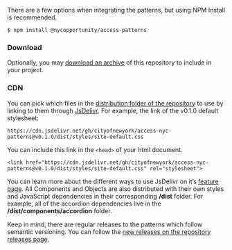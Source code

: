 There are a few options when integrating the patterns, but using NPM Install is recommended.

    $ npm install @nycopportunity/access-patterns

### Download

Optionally, you may [download an archive](https://github.com/CityOfNewYork/ACCESS-NYC-PATTERNS/archive/master.zip) of this repository to include in your project.

### CDN

You can pick which files in the [distribution folder of the repository](https://github.com/CityOfNewYork/ACCESS-NYC-PATTERNS/tree/master/dist) to use by linking to them through [JsDelivr](https://www.jsdelivr.com). For example, the link of the v0.1.0 default stylesheet:

    https://cdn.jsdelivr.net/gh/cityofnewyork/access-nyc-patterns@v0.1.0/dist/styles/site-default.css

You can include this link in the `<head>` of your html document.

    <link href="https://cdn.jsdelivr.net/gh/cityofnewyork/access-nyc-patterns@v0.1.0/dist/styles/site-default.css" rel="stylesheet">

You can learn more about the different ways to use JsDelivr on it’s [feature page](https://www.jsdelivr.com/features). All Components and Objects are also distributed with their own styles and JavaScript dependencies in their corresponding  **/dist** folder. For example, all of the accordion dependencies live in the **/dist/components/accordion** folder.

Keep in mind, there are regular releases to the patterns which follow semantic versioning. You can follow the [new releases on the repository releases page](https://github.com/CityOfNewYork/ACCESS-NYC-PATTERNS/releases).